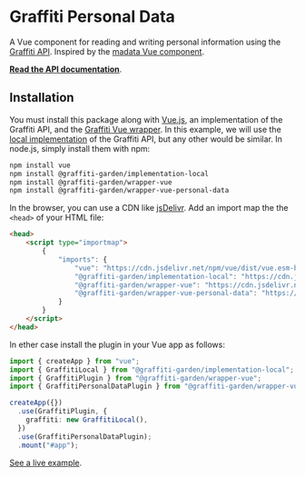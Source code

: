 # Graffiti Personal Data

A Vue component for reading and writing personal information using the
[Graffiti API](https://api.graffiti.garden/classes/Graffiti.html).
Inspired by the [madata Vue component](https://madata.dev/components/vue/).

[**Read the API documentation**](https://graffiti.garden/wrapper-vue-personal-data/).

## Installation

You must install this package along with [Vue.js](https://vuejs.org),
an implementation of the Graffiti API, and the [Graffiti Vue wrapper](https://vue.graffiti.garden/variables/GrafittiPlugin.html).
In this example, we will use the [local implementation](https://github.com/graffiti-garden/implementation-local)
of the Graffiti API, but any other would be similar.
In node.js, simply install them with npm:

```bash
npm install vue
npm install @graffiti-garden/implementation-local
npm install @graffiti-garden/wrapper-vue
npm install @graffiti-garden/wrapper-vue-personal-data
```

In the browser, you can use a CDN like
[jsDelivr](https://www.jsdelivr.com/).
Add an import map the the `<head>` of your HTML file:

```html
<head>
    <script type="importmap">
        {
            "imports": {
                "vue": "https://cdn.jsdelivr.net/npm/vue/dist/vue.esm-browser.js",
                "@graffiti-garden/implementation-local": "https://cdn.jsdelivr.net/npm/@graffiti-garden/implementation-local/dist/index.browser.js",
                "@graffiti-garden/wrapper-vue": "https://cdn.jsdelivr.net/npm/@graffiti-garden/wrapper-vue/dist/plugin.mjs"
                "@graffiti-garden/wrapper-vue-personal-data": "https://cdn.jsdelivr.net/npm/@graffiti-garden/wrapper-vue-personal-data/dist/plugin.mjs"
            }
        }
    </script>
</head>
```

In ether case install the plugin in your Vue app as follows:

```typescript
import { createApp } from "vue";
import { GraffitiLocal } from "@graffiti-garden/implementation-local";
import { GraffitiPlugin } from "@graffiti-garden/wrapper-vue";
import { GraffitiPersonalDataPlugin } from "@graffiti-garden/wrapper-vue-personal-data";

createApp({})
  .use(GraffitiPlugin, {
    graffiti: new GraffitiLocal(),
  })
  .use(GraffitiPersonalDataPlugin);
  .mount("#app");
```

[See a live example](https://graffiti.garden/wrapper-vue-personal-data/example).
